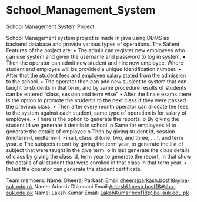 # School_Management_System
School Management System Project

School Management system project is made in java using DBMS as backend database and provide various types of operations.
The Salient Features of the project are:
•	The admin can register new employees who can use system and given the username and password to log in system.
•	Then the operator can admit new student and hire new employee. Where student and employee will be provided a unique Identification number.
•	After that the student fees and employee salary stated from the admission to the school.
•	The operator then can add new subject to system that can taught to students in that term, and by same procedure results of students can be entered “class, session and term wise” 
•	After the finale exams there is the option to promote the students to the next class if they were passed the previous class. 
•	Then after every month operator can allocate the fees to the system against each student, same type of operation is for salary of employee.
•	There is the option to generate the reports.
o	By giving the student id we generate it details in school.
o	Same for employees id to generate the details of employee
o	Then by giving student id, session (midterm-I, midterm-II, Final), class id (one, two, and three, ….), and term year.
o	The subjects report by giving the term year, to generate the list of subject that were taught in the give term.
o	In last generate the class details of class by giving the class id, term year to generate the report, in that show the details of all student that were enrolled in that class in that term year.
•	In last the operator can generate the student certificate.



Team members:
Name:	Dheeraj Parkash 		 Email:dheerajparkash.bcsf18@iba-suk.edu.pk
Name: Adarsh Chimnani                     	 Email:AdarshUmesh.bcsf18@iba-suk.edu.pk
Name: Laksh Kumar  			 Email: LakshKumar.bcsf18@iba-suk.edu.pk  
